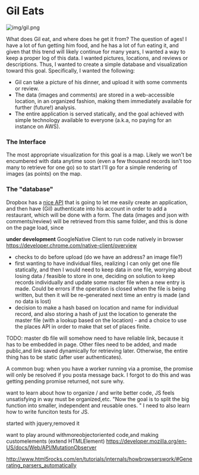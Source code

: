 # Gil Eats

![img/gil.png](img/gil.png)

What does Gil eat, and where does he get it from? The question of ages! I have a lot of fun getting him food, and he has a lot of fun eating it, and given that this trend will likely continue for many years, I wanted a way to keep a proper log of this data. I wanted pictures, locations, and reviews or descriptions. Thus, I wanted to create a simple database and visualization toward this goal. Specifically, I wanted the following:

- Gil can take a picture of his dinner, and upload it with some comments or review.
- The data (images and comments) are stored in a web-accessible location, in an organized fashion, making them immediately available for further (future!) analysis.
- The entire application is served statically, and the goal achieved with simple technology available to everyone (a.k.a, no paying for an instance on AWS).

### The Interface
The most appropriate visualization for this goal is a map. Likely we won't be encumbered with data anytime soon (even a few thousand records isn't too many to retrieve for one go) so to start I'll go for a simple rendering of images (as points) on the map.

### The "database"
Dropbox has a [nice API](https://dropbox.github.io/dropbox-api-v2-explorer) that is going to let me easily create an application, and then have (Gil) authenticate into his account in order to add a restaurant, which will be done with a form. The data (images and json with comments/review) will be retrieved from this same folder, and this is done on the page load, since


**under development**
GoogleNative Client to run code natively in browser https://developer.chrome.com/native-client/overview

- checks to do before upload (do we have an address? an image file?)
- first wanting to have individual files, realizing I can only get one file statically, and then I would need to keep data in one file, worrying about losing data / feasible to store in one, deciding on solution to keep records individually and update some master file when a new entry is made. Could be errors if the operation is closed when the file is being written, but then it will be re-generated next time an entry is made (and no data is lost)
- decision to make a hash based on location and name for individual record, and also storing a hash of just the location to generate the master file (with a lookup based on the location) - and a choice to use the places API in order to make that set of places finite. 

TODO: master db file will somehow need to have reliable link, because it has to be embedded in page. Other files need to be added, and made public,and link saved dynamically for retrieving later. Otherwise, the entire thing has to be static (after user authenticates).

A common bug: when you have a worker running via  a promise, the promise will only be resolved if you posta message back. I forgot to do this and was getting pending promise returned, not sure why.

want to learn about how to organize / and write better code, JS feels unsatisfying in way must be organized,etc. "Now the goal is to split the big function into smaller, independent and reusable ones. " I need to also learn how to write funciton tests for JS.

started with jquery,removed it

want to play around withmoreobjectoriented code,and making customelements (extend HTMLElement)
https://developer.mozilla.org/en-US/docs/Web/API/MutationObserver

http://www.html5rocks.com/en/tutorials/internals/howbrowserswork/#Generating_parsers_automatically
